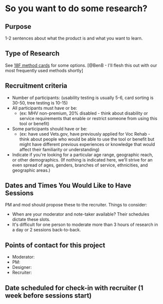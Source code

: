 # So you want to do some research?

## Purpose
1-2 sentences about what the product is and what you want to learn.

## Type of Research 
See [18F method cards](https://methods.18f.gov/) for some options. [@BenB - I'll flesh this out with our most frequently used methods shortly]

## Recruitment criteria
* Number of participants: (usability testing is usually 5-6, card sorting is 30-50, tree testing is 10-15)
* All participants must have or be:
   * (ex: MHV non-premium, 20% disabled - think about disability or service requirements that enable or restrict someone from using this tool or benefit)
* Some participants should have or be:
  * (ex: have used Vets.gov, have previously applied for Voc Rehab - think about people who would be able to use the tool or benefit but might have different previous experiences or knowledge that would affect their familiarity or understanding)
* Indicate if you're looking for a particular age range, geographic reach, or other demographics. (If nothing is indicated here, we'll strive for an even spread of ages, genders, branches of service, ethnicities, and geographic areas.) 

## Dates and Times You Would Like to Have Sessions
PM and mod should propose these to the recruiter.
Things to consider:
* When are your moderator and note-taker available? Their schedules dictate these slots.
* It's difficult for one person to moderate more than 3 hours of research in a day or 2 sessions back-to-back.

## Points of contact for this project
* Moderator:
* PM:
* Designer:
* Recruiter:

## Date scheduled for check-in with recruiter (1 week before sessions start)

